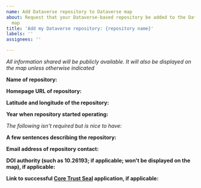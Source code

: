 ```yaml
---
name: Add Dataverse repository to Dataverse map
about: Request that your Dataverse-based repository be added to the Dataverse world
  map
title: 'Add my Dataverse repository: {repository name}'
labels: ''
assignees: ''

---
```


*All information shared will be publicly available. It will also be displayed on the map unless otherwise indicated*

**Name of repository:**


**Homepage URL of repository:**


**Latitude and longitude of the repository:**


**Year when repository started operating:**


*The following isn't required but is nice to have:*

**A few sentences describing the repository:**

**Email address of repository contact:**

**DOI authority (such as 10.26193; if applicable; won't be displayed on the map), if applicable:**

**Link to successful [Core Trust Seal](https://www.coretrustseal.org) application, if applicable:**
